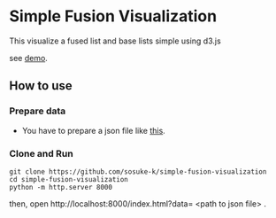 # Simple Fusion Visualization
This visualize a fused list and base lists simple using d3.js

see [demo](https://sosuke-k.github.io/simple-fusion-visualization/index.html?data=data.json).

## How to use

### Prepare data

- You have to prepare a json file like [this](./data.json).

### Clone and Run

```
git clone https://github.com/sosuke-k/simple-fusion-visualization
cd simple-fusion-visualization
python -m http.server 8000
```

then, open http://localhost:8000/index.html?data= &lt;path to json file&gt; .
